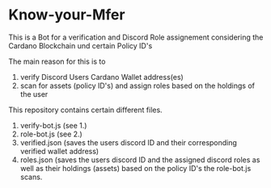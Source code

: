 # Know-your-Mfer
This is a Bot for a verification and Discord Role assignement considering the Cardano Blockchain und certain Policy ID's

The main reason for this is to
1. verify Discord Users Cardano Wallet address(es)
2. scan for assets (policy ID's) and assign roles based on the holdings of the user

This repository contains certain different files.
1. verify-bot.js (see 1.)
2. role-bot.js (see 2.)
3. verified.json (saves the users discord ID and their corresponding verified wallet address)
4. roles.json (saves the users discord ID and the assigned discord roles as well as their holdings (assets) based on the policy ID's the role-bot.js scans.
